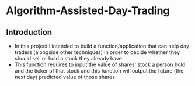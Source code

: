 # Algorithm-Assisted-Day-Trading
## Introduction
- In this project I intended to build a function/application that can help day traders (alongside other techniques)
in order to decide whether they should sell or hold a stock they already have.
- This function requires to input the value of shares' stock a person hold and the ticker of that stock and this function will output the future (the next day) predicted value of those shares


